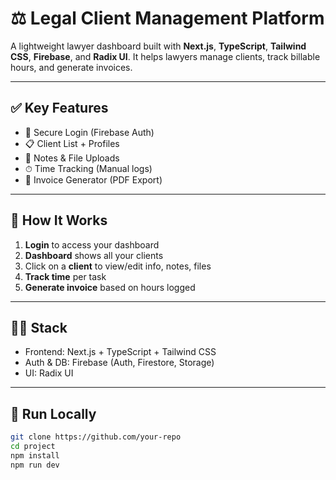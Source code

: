 # ⚖️ Legal Client Management Platform

A lightweight lawyer dashboard built with **Next.js**, **TypeScript**, **Tailwind CSS**, **Firebase**, and **Radix UI**. It helps lawyers manage clients, track billable hours, and generate invoices.

---

## ✅ Key Features

- 🔐 Secure Login (Firebase Auth)
- 📋 Client List + Profiles
- 📝 Notes & File Uploads
- ⏱ Time Tracking (Manual logs)
- 🧾 Invoice Generator (PDF Export)

---

## 🧭 How It Works

1. **Login** to access your dashboard  
2. **Dashboard** shows all your clients  
3. Click on a **client** to view/edit info, notes, files  
4. **Track time** per task  
5. **Generate invoice** based on hours logged

---

## 🧑‍💻 Stack

- Frontend: Next.js + TypeScript + Tailwind CSS
- Auth & DB: Firebase (Auth, Firestore, Storage)
- UI: Radix UI

---

## 🚀 Run Locally

```bash
git clone https://github.com/your-repo
cd project
npm install
npm run dev
